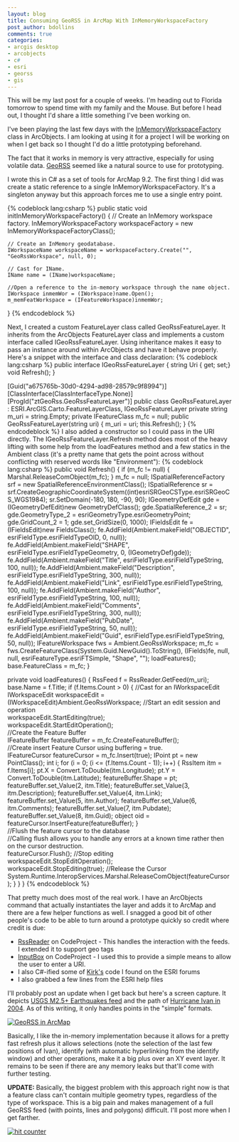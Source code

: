 ```yaml
---
layout: blog
title: Consuming GeoRSS in ArcMap With InMemoryWorkspaceFactory
post_author: bdollins
comments: true
categories:
- arcgis desktop
- arcobjects
- c#
- esri
- georss
- gis
---
```


This will be my last post for a couple of weeks. I'm heading out to Florida tomorrow to spend time with my family and the Mouse. But before I head out, I thought I'd share a little something I've been working on.

I've been playing the last few days with the <a href="http://edndoc.esri.com/arcobjects/9.2/ComponentHelp/esriDataSourcesGDB/InMemoryWorkspaceFactory.htm">InMemoryWorkspaceFactory</a> class in ArcObjects. I am looking at using it for a project I will be working on when I get back so I thought I'd do a little prototyping beforehand.

The fact that it works in memory is very attractive, especially for using volatile data. <a href="http://georss.org/">GeoRSS</a> seemed like a natural source to use for prototyping.
<!--more-->
I wrote this in C# as a set of tools for ArcMap 9.2. The first thing I did was create a static reference to a single InMemoryWorkspaceFactory. It's a singleton anyway but this approach forces me to use a single entry point. 


{% codeblock lang:csharp %}
public static void initInMemoryWorkspaceFactory()
{
    // Create an InMemory workspace factory.
    InMemoryWorkspaceFactory workspaceFactory = new InMemoryWorkspaceFactoryClass();

    // Create an InMemory geodatabase.
    IWorkspaceName workspaceName = workspaceFactory.Create("", "GeoRssWorkspace", null, 0);

    // Cast for IName.
    IName name = (IName)workspaceName;

    //Open a reference to the in-memory workspace through the name object.
    IWorkspace inmemWor = (IWorkspace)name.Open();
    m_memFeatWorkspace = (IFeatureWorkspace)inmemWor;
}
{% endcodeblock %}

Next, I created a custom FeatureLayer class called GeoRssFeatureLayer. It inherits from the ArcObjects FeatureLayer class and implements a custom interface called IGeoRssFeatureLayer. Using inheritance makes it easy to pass an instance around within ArcObjects and have it behave properly. Here's a snippet with the interface and class declaration:
{% codeblock lang:csharp %}
public interface IGeoRssFeatureLayer
{
    string Uri { get; set;}
    void Refresh();
}

[Guid("a675765b-30d0-4294-ad98-28579c9f8994")] 
[ClassInterface(ClassInterfaceType.None)] 
[ProgId("ztGeoRss.GeoRssFeatureLayer")] 
public class GeoRssFeatureLayer : ESRI.ArcGIS.Carto.FeatureLayerClass, IGeoRssFeatureLayer 
    private string m_uri = string.Empty; 
    private IFeatureClass m_fc = null; 
    public GeoRssFeatureLayer(string uri) 
    { 
        m_uri = uri; 
        this.Refresh(); 
    }
{% endcodeblock %}
I also added a constructor so I could pass in the URI directly. The IGeoRssFeatureLayer.Refresh method does most of the heavy lifting with some help from the loadFeatures method and a few statics in the Ambient class (it's a pretty name that gets the point across without conflicting with reserved words like "Environment"):
{% codeblock lang:csharp %}
public void Refresh()
{
    if (m_fc != null)
    {
        Marshal.ReleaseComObject(m_fc);
    }
    m_fc = null; 
    ISpatialReferenceFactory srf = new SpatialReferenceEnvironmentClass(); 
    ISpatialReference sr = srf.CreateGeographicCoordinateSystem((int)esriSRGeoCSType.esriSRGeoCS_WGS1984); 
    sr.SetDomain(-180, 180, -90, 90); 
    IGeometryDefEdit gde = (IGeometryDefEdit)new GeometryDefClass(); 
    gde.SpatialReference_2 = sr; 
    gde.GeometryType_2 = esriGeometryType.esriGeometryPoint; 
    gde.GridCount_2 = 1; 
    gde.set_GridSize(0, 1000); 
    IFieldsEdit fe = (IFieldsEdit)new FieldsClass(); 
    fe.AddField(Ambient.makeField("OBJECTID", esriFieldType.esriFieldTypeOID, 0, null)); 
    fe.AddField(Ambient.makeField("SHAPE", esriFieldType.esriFieldTypeGeometry, 0, (IGeometryDef)gde)); 
    fe.AddField(Ambient.makeField("Title", esriFieldType.esriFieldTypeString, 100, null)); 
    fe.AddField(Ambient.makeField("Description", esriFieldType.esriFieldTypeString, 300, null)); 
    fe.AddField(Ambient.makeField("Link", esriFieldType.esriFieldTypeString, 100, null)); 
    fe.AddField(Ambient.makeField("Author", esriFieldType.esriFieldTypeString, 100, null)); 
    fe.AddField(Ambient.makeField("Comments", esriFieldType.esriFieldTypeString, 300, null)); 
    fe.AddField(Ambient.makeField("PubDate", esriFieldType.esriFieldTypeString, 50, null)); 
    fe.AddField(Ambient.makeField("Guid", esriFieldType.esriFieldTypeString, 50, null)); 
    IFeatureWorkspace fws = Ambient.GeoRssWorkspace; 
    m_fc = fws.CreateFeatureClass(System.Guid.NewGuid().ToString(), (IFields)fe, null, null, esriFeatureType.esriFTSimple, "Shape", ""); 
    loadFeatures(); 
    base.FeatureClass = m_fc; 
}

private void loadFeatures()
{
    RssFeed f = RssReader.GetFeed(m_uri);
    base.Name = f.Title;
    if (f.Items.Count &gt; 0)
    {
        //Cast for an IWorkspaceEdit        
        IWorkspaceEdit workspaceEdit = (IWorkspaceEdit)Ambient.GeoRssWorkspace;
        //Start an edit session and operation        
        workspaceEdit.StartEditing(true);        
        workspaceEdit.StartEditOperation();                
        //Create the Feature Buffer        
        IFeatureBuffer featureBuffer = m_fc.CreateFeatureBuffer();        
        //Create insert Feature Cursor using buffering = true.        
        IFeatureCursor featureCursor = m_fc.Insert(true);
        IPoint pt = new PointClass();
        int i;
        for (i = 0; (i &lt;= (f.Items.Count - 1)); i++)
        {
            RssItem itm = f.Items[i];
            pt.X = Convert.ToDouble(itm.Longitude);
            pt.Y = Convert.ToDouble(itm.Latitude);
            featureBuffer.Shape = pt;
            featureBuffer.set_Value(2, itm.Title);
            featureBuffer.set_Value(3, itm.Description);
            featureBuffer.set_Value(4, itm.Link);
            featureBuffer.set_Value(5, itm.Author);
            featureBuffer.set_Value(6, itm.Comments);
            featureBuffer.set_Value(7, itm.Pubdate);
            featureBuffer.set_Value(8, itm.Guid);
            object oid = featureCursor.InsertFeature(featureBuffer);
        }                
        //Flush the feature cursor to the database        
        //Calling flush allows you to handle any errors at a known time rather then on the cursor destruction.        
        featureCursor.Flush();
        //Stop editing        
        workspaceEdit.StopEditOperation();        
        workspaceEdit.StopEditing(true);
        //Release the Cursor        
        System.Runtime.InteropServices.Marshal.ReleaseComObject(featureCursor);
    }
}
}
{% endcodeblock %}

That pretty much does most of the real work. I have an ArcObjects command that actually instantiates the layer and adds it to ArcMap and there are a few helper functions as well. I snagged a good bit of other people's code to be able to turn around a prototype quickly so credit where credit is due:
<ul>
	<li><a href="http://www.codeproject.com/KB/cs/rssreader.aspx">RssReader</a> on CodeProject - This handles the interaction with the feeds. I extended it to support geo tags</li>
	<li><a href="http://www.codeproject.com/cs/miscctrl/InputBox.asp">InputBox</a> on CodeProject - I used this to provide a simple means to allow the user to enter a URI.</li>
	<li>I also C#-ified some of <a href="http://ambergis.wordpress.com/">Kirk's</a> code I found on the ESRI forums</li>
	<li>I also grabbed a few lines from the ESRI help files</li>
</ul>

I'll probably post an update when I get back but here's a screen capture. It depicts <a href="http://earthquake.usgs.gov/eqcenter/catalogs/eqs7day-M2.5.xml">USGS M2.5+ Earthquakes feed</a> and the path of <a href="http://krkinnan.members.winisp.net/georss/2004hurricaneivan.xml">Hurricane Ivan in 2004</a>. As of this writing, it only handles points in the "simple" formats.

<a href="http://geobabble.files.wordpress.com/2007/07/georss_arcmap.png" title="GeoRSS in ArcMap"><img alt="GeoRSS in ArcMap" src="http://geobabble.files.wordpress.com/2007/07/georss_arcmap.thumbnail.png" /></a>

Basically, I like the in-memory implementation because it allows for a pretty fast refresh plus it allows selections (note the selection of the last few positions of Ivan), identify (with automatic hyperlinking from the identify window) and other operations, make it a big plus over an XY event layer. It remains to be seen if there are any memory leaks but that'll come with further testing.

<strong>UPDATE:</strong> Basically, the biggest problem with this approach right now is that a feature class can't contain multiple geometry types, regardless of the type of workspace. This is a big pain and makes management of a full GeoRSS feed (with points, lines and polygons) difficult. I'll post more when I get farther.

<a href="http://www.statcounter.com/" target="_blank"><img alt="hit counter" border="0" src="http://c31.statcounter.com/2901378/0/be706774/0/" /></a>